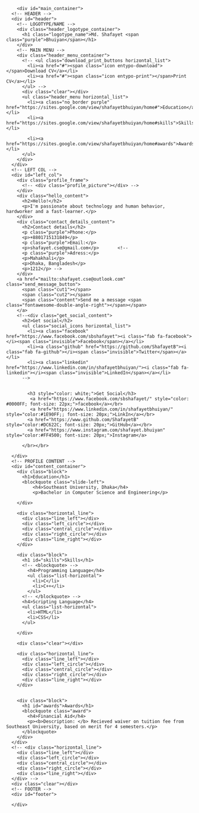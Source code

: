 <!DOCTYPE html>
<html lang="en"><head><meta http-equiv="Content-Type" content="text/html; charset=UTF-8">
  
  <title>Shafayet Bhuiyan</title>
  <style>
  
  

.clear {
	clear: both;
}
.purple {
	color: #837c9a;
}

.block {
	margin: 25px 30px;
}
	.block h1 {
		margin-left: -5px;
		font-weight: 200;
	}

.last.block {
	margin-bottom: 110px;
}

.horizontal_list {
	margin: 0;
	padding: 0;
	list-style-type: none;
}
	.horizontal_list li {
		float: left;
	}
	.horizontal_list li:before {
		content: none;
	}
	.horizontal_list li { 
		padding-left: 0; 
		text-indent: 0;
	}

.list-horizontal li {
	display:inline-block;
}
.list-horizontal li:before {
	content: '\00a0\2022\00a0\00a0';
	/* color:#999; */
	color:rgba(83, 183, 201, 0.5);
	font-size:14px;
}
.list-horizontal li:first-child:before {
	content: '';
}

.horizontal_line{
	margin: 34px 0 0 30px;
	height: 26px;
	position: relative;	
}
	.line_left,
	.line_right{
		border-top: 1px solid #434247;
		width: 305px;
		margin-top: 13px;
	}
	.line_left{
		float: left;
	}
	.line_right {
		float: right;
	}
	.left_circle, 
	.central_circle, 
	.right_circle {
		background: rgb(69,68,73);
		background: rgba(255,255,255, 0.15);
		position: absolute;
		border-radius: 50px;
	}
	.left_circle, 
	.right_circle {
		width: 13px;
		height: 13px;
		top: 7px;
	}
	.left_circle{
		left: 314px;
	}
	.central_circle{
		width: 26px;
		height: 26px;		
		top: 0px;
		left: 322px;
	}
	.right_circle{
		left: 343px;
	}
	
/* Main tags */

body {
	background: url(http://subtlepatterns2015.subtlepatterns.netdna-cdn.com/patterns/dark_wall.png) repeat;
	margin: 0;
}

h1,h2,h3, h4 {
	font-family: 'Lato', Helvetica, sans-serif;
	font-weight: 300;
	color: rgb(247, 239, 239);
}
	h1 {
		font-size: 48px;
		font-weight: 300;
		margin: 20px 0;
	}
	h2 {
		font-size: 28px;
		margin: 32px 0 24px;
	}
	h3 {
		font-size: 24px;
	}
	h4 {
		font-size: 18px;
		font-weight: 400;
	}

blockquote {
	font-style: italic;
	margin: 25px 0;
	padding-left: 20px;
	border-left: 2px solid rgb(214, 223, 218);
}
	
blockquote, p , a, li {
	font-family: 'Lato', Helvetica, sans-serif;
	font-weight: 300;
	font-size: 15px;
	color: rgb(250, 250, 250);
}

a:focus { 
    outline: none;
}

ul {
    list-style: none;
    padding:0;
    margin:0;
}
	li { 
		padding-left: 1em; 
		text-indent: -.7em;
	}
	li:before {
		content: "• ";
		color: #c5c2d1;;
		font-size: 20px;
		padding-right: 8px;
	}
/* Containers size */

#main_container {
	width: 960px;
	height: 100%;
	margin: 0 auto;
}
	#header {
		height: 130px;
		border-bottom: 1px solid #403F44;
	}
		.header_logotype_container {
			width: 260px;
			height: 130px;
			border-right: 1px solid #403F44;
			float: left;
		}
		.header_menu_container {
			height: 130px;
			width: 699px;
			float: left;
		}
			.header_menu_container a {
				font-family: 'Lato', Helvetica, sans-serif;
			}
	#left_col {
		width: 260px;
		float: left;
	}
	#content_container {
		width: 699px;
		height: 100%;
		border-left: 1px solid #403F44;
		float: left;
	}
	#footer {
		width: 960px;
		height: 60px;
		border-top: 1px solid #403F44;
		display: inline-block;
	}

/* HEADER */

.logotype_name{
	text-transform: uppercase;
	font-size: 32px;
	margin: 43px 0 0;
}
.logotype_occupation{
	text-transform: uppercase;
	margin-top: 5px;
	color: #9ac2b3;
	font-size: 14px;
	letter-spacing: 2px;
	padding-left: 7px;
}

.download_print_buttons {
	width: 225px;
	height: 45px;
	float: right;
}
	.download_print_buttons a {
		text-decoration: none;
		font-size: 12px;
		font-family: 'Lato', Helvetica, sans-serif;
		font-style: italic;
		line-height: 45px;
		padding: 16px 17px;
		background: #353638;
	}
		.download_print_buttons a:hover {
			background: #020609;
		}
		.download_print_buttons .icon {
			color: #02070a;
			padding-right: 6px;
			font-style: normal;
			font-size: 18px;
		}
		.icon-angle-double-right {
			position: relative;
			top: 2px;
		}
			.download_print_buttons a:hover .icon {
				color: #e4e3e8;
			}
			
.header_menu {
	width: 699px;
	margin-top: 40px;
	margin-left: 5px;
}
	.header_menu a{
		text-decoration: none;
		padding: 0 20px;
		border-left: 1px solid #e4e3e8;
		font-size: 16px;
		font-weight: 400;
	}
	.header_menu a.no_border{
		border-left: none;
	}
		.header_menu a:hover {
			color: #837c9a;
		}
		
/* LEFT NAV */

#left_nav h2 {
	margin: 0;
	font-size: 24px;
}

.profile_frame{
	width: 180px;
	height: 220px;
	background: black;
	border: 1px solid #403F44;
	margin-top: 30px;
}
	.profile_picture{
		width: 210px;
		height: 240px;
		margin:10px;
		background: url(//s3-us-west-2.amazonaws.com/s.cdpn.io/86033/profile/profile-512_3.jpg) 100% /210px no-repeat;
	}

.hello_content,
.contact_details_content {
	margin-top: 25px;
}

.hello_content{
	width: 230px;
}
.contact_details_content h2 + p.purple{
	margin-top: 10px;
}
.contact_details_content p{
	margin: 0;
}
.contact_details_content p.purple{
	margin-top: 25px;
}

.send_message_button,
.special_button {
	margin-top: 25px;
	display: block;
	background: rgb(204, 203, 212);
	width: 230px;
	height: 50px;
	position: relative;
	z-index: 1;
}
	.cut1:after {
		content: "";
		position: absolute;
		bottom: -19px;
		left: -20px;
		width: 30px;
		height: 30px;
		z-index: 9;
		background: url(http://subtlepatterns2015.subtlepatterns.netdna-cdn.com/patterns/dark_wall.png) repeat;
    transform: rotate(45deg);
	}
	.cut2:before {
	    content: "";
	    position: absolute;
	    top: -19px;
	    right: -20px;
	    width: 30px;
	    height: 30px;
	    z-index: 9;
	    background: url(http://subtlepatterns2015.subtlepatterns.netdna-cdn.com/patterns/dark_wall.png) repeat;
      transform: rotate(45deg);
	}
	.content {
	    text-align: center;		
	    color: #04080b;
	    width: 100%;
	    height: 40px;
	    position: absolute;
	    z-index: 2;
	    font: 18px 'Lato', Arial, sans-serif;
	    margin: 0;
	    padding: 16px 0 0;
        top: -4px;
        bottom: 10px;
	    border-top: 1px solid #403F44;
	    border-bottom: 1px solid #403F44;
	}
	.send_message_button:hover,
	.special_button:hover {
		background: #29C782;
	}

.get_social_content {
	margin-top: 15px;
}
  .get_social_content h2{
    margin-bottom: 8px;
  }
	.social_icons {
		margin-left: -8px;
	}
	.social_icons a {
		font-size: 35px;
		text-decoration: none;
		color: #000507;
		padding: 0;
		padding: 0 5px;
	}
		.social_icons a span.invisible {
			display:none;
		}
		.social_icons .facebook:hover{
			background: #3b5998;
			color: #dfe3ee;
			border-top-right-radius: 50px;
			border-bottom-left-radius: 50px;
		}
		.social_icons .github:hover{
			background: rgb(126, 151, 160);
			color: #fff;
			border-top-left-radius: 50px;
			border-bottom-right-radius: 50px;
		}
		.social_icons .linkedin:hover{
			background: #007bb6;
			color: #fff;
			border-top-right-radius: 50px;
			border-bottom-left-radius: 50px;
		}

.footer_name {
	font-style: italic;
	margin-top: 20px;
}

/* Profile Content */

.profile_quote {
	position: relative;
	/* margin-left: 5px; */
}
	.profile_quote p {
		font-size: 17px;
		width: 455px;
	}
	.profile_quote  .entypo-quote {
		color: #3d3a41;
		font-size: 80px;
    font-style: normal;
		position: absolute;
		top: -20px;
		right: 70px;
		cursor: default;
	}

.philosophy_content {
	margin-top: 20px;
}
	.philosophy_content p {
		margin: 0;
		width: 370px;
		float: left;
	}
	.philosophy_content ul {
		float: left;
		padding-left: 40px;
	}

.slide-left {
	/* padding-left: 5%; */
	line-height: 20%;
	position: relative;
}
.award{
	line-height: 120%;
}

  
  
  </style>


</head>

<body>
  
<!-- MAIN CONTAINER -->
		<div id="main_container">
      <!-- HEADER -->
      <div id="header">
        <!-- LOGOTYPE/NAME -->
        <div class="header_logotype_container">
          <h1 class="logotype_name">Md. Shafayet <span class="purple">Bhuiyan</span></h1>
        </div>
        <!-- MAIN MENU -->
        <div class="header_menu_container">
          <!-- <ul class="download_print_buttons horizontal_list">
            <li><a href="#"><span class="icon entypo-download"></span>Download CV</a></li>
            <li><a href="#"><span class="icon entypo-print"></span>Print CV</a></li>
          </ul> -->
          <div class="clear"></div>
          <ul class="header_menu horizontal_list">
            <li><a class="no_border purple" href="https://sites.google.com/view/shafayetbhuiyan/home#">Education</a></li>
            <li><a href="https://sites.google.com/view/shafayetbhuiyan/home#skills">Skills</a></li>
          
            <li><a href="https://sites.google.com/view/shafayetbhuiyan/home#awards">Awards</a></li>
          </ul>
        </div>
      </div>
      <!-- LEFT COL -->
      <div id="left_col">
        <div class="profile_frame">
          <!-- <div class="profile_picture"></div> -->
        </div>
        <div class="hello_content">
          <h2>Hello!</h2>
          <p>I'm passionate about technology and human behavior, hardworker and a fast-learner.</p>
        </div>
        <div class="contact_details_content">
          <h2>Contact details</h2>
          <p class="purple">Phone:</p>
          <p>+8801715131849</p>
          <p class="purple">Email:</p>
          <p>shafayet.cse@gmail.com</p>		  <!--
          <p class="purple">Adress:</p>
          <p>Mahakhali</p>
          <p>Dhaka, Bangladesh</p>
          <p>1212</p> -->
        </div>
        <a href="mailto:shafayet.cse@outlook.com" class="send_message_button">
          <span class="cut1"></span>
          <span class="cut2"></span>
          <span class="content">Send me a message <span class="fontawesome-double-angle-right"></span></span>
        </a>
        <!--<div class="get_social_content">
          <h2>Get social</h2>
          <ul class="social_icons horizontal_list">
            <li><a class="facebook" href="https://www.facebook.com/sbshafayet"><i class="fab fa-facebook"></i><span class="invisible">Facebook</span></a></li>
            <li><a class="github" href="https://github.com/ShafayetB"><i class="fab fa-github"></i><span class="invisible">Twitter</span></a></li>
            <li><a class="linkedin" href="https://www.linkedin.com/in/shafayetbhuiyan/"><i class="fab fa-linkedin"></i><span class="invisible">LinkedIn</span></a></li>
          -->
		  
		  
			<h3 style="color: white;">Get Social</h3>
			 <a href="https://www.facebook.com/sbshafayet/" style="color: #0000FF; font-size: 22px;">facebook</a></br>
		  	 <a href="https://www.linkedin.com/in/shafayetbhuiyan/"  style="color:#1E90FF;; font-size: 20px;">LinkIn</a></br>
			<a href="https://www.github.com/ShafayetB" style="color:#DC622C; font-size: 20px;">GitHub</a></br>
			<a href="https://www.instagram.com/shafayet.bhuiyan" style="color:#FF4500; font-size: 20px;">Instagram</a>
									
		  </br></br>
		  
      </div>
      <!-- PROFILE CONTENT --> 
      <div id="content_container">				
        <div class="block">
          <h1>Education</h1>
          <blockquote class="slide-left">
              <h4>Southeast University, Dhaka</h4>
              <p>Bachelor in Computer Science and Engineering</p>
              
        </div>
        
        <div class="horizontal_line">
          <div class="line_left"></div>
          <div class="left_circle"></div>
          <div class="central_circle"></div>
          <div class="right_circle"></div>
          <div class="line_right"></div>
        </div>
        
        <div class="block">
          <h1 id="skills">Skills</h1>
          <!-- <blockquote> -->
            <h4>Programming Language</h4>
            <ul class="list-horizontal">
              <li>C</li>
              <li>C++</li>
            </ul>
          <!-- </blockquote> -->
          <h4>Scripting Language</h4>
          <ul class="list-horizontal">
            <li>HTML</li>
            <li>CSS</li>
          </ul>
          
        </div>

        <div class="clear"></div>
        
        <div class="horizontal_line">
          <div class="line_left"></div>
          <div class="left_circle"></div>
          <div class="central_circle"></div>
          <div class="right_circle"></div>
          <div class="line_right"></div>
        </div>
		
		
		<div class="block">
          <h1 id="awards">Awards</h1>
          <blockquote class="award">
            <h4>Financial Aid</h4>
            <p><b>Description: </b> Recieved waiver on tuition fee from Southeast University, based on merit for 4 semesters.</p>
          </blockquote>
        </div> 
      </div>
      <!-- <div class="horizontal_line">
        <div class="line_left"></div>
        <div class="left_circle"></div>
        <div class="central_circle"></div>
        <div class="right_circle"></div>
        <div class="line_right"></div>
      </div> -->
      <div class="clear"></div>
      <!-- FOOTER -->
      <div id="footer">

      </div>
</div>
 <!-- <script src="./Welcome!_files/jquery-3.5.0.min.map"></script>
  <script src="./Welcome!_files/index.js.download"></script>-->







</body></html>
